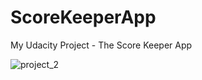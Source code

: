 # ScoreKeeperApp
My Udacity Project - The Score Keeper App 

![project_2](https://user-images.githubusercontent.com/13421882/29392196-22806006-82f4-11e7-8488-66b6cf60e82e.png)
